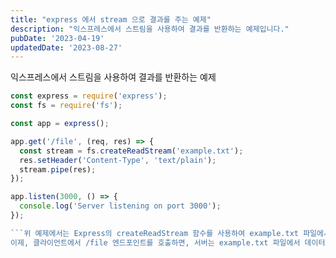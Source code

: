 ```yaml
---
title: "express 에서 stream 으로 결과를 주는 예제"
description: "익스프레스에서 스트림을 사용하여 결과를 반환하는 예제입니다."
pubDate: '2023-04-19'
updatedDate: '2023-08-27'
---
```


익스프레스에서 스트림을 사용하여 결과를 반환하는 예제
```javascript
const express = require('express');
const fs = require('fs');

const app = express();

app.get('/file', (req, res) => {
  const stream = fs.createReadStream('example.txt');
  res.setHeader('Content-Type', 'text/plain');
  stream.pipe(res);
});

app.listen(3000, () => {
  console.log('Server listening on port 3000');
});

```위 예제에서는 Express의 createReadStream 함수를 사용하여 example.txt 파일에서 데이터를 읽어들인 다음, pipe 메소드를 사용하여 응답 객체(res)에 스트림 데이터를 전달하고 있다. 이를 통해, 파일의 크기와 관계 없이 스트리밍 방식으로 데이터를 전송할 수 있다.
이제, 클라이언트에서 /file 엔드포인트를 호출하면, 서버는 example.txt 파일에서 데이터를 스트리밍하며, 이를 클라이언트에게 전송한다